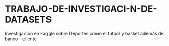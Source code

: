 # TRABAJO-DE-INVESTIGACI-N-DE-DATASETS
Investigación en kaggle sobre Deportes como el futbol y basket además de banco - cliente
